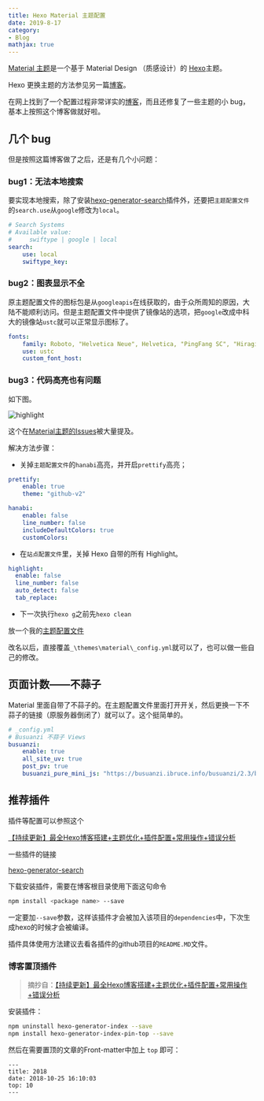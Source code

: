 ```yaml
---
title: Hexo Material 主题配置
date: 2019-8-17
category:
- Blog
mathjax: true
---
```


[Material 主题](https://github.com/viosey/hexo-theme-material/)是一个基于 Material Design （质感设计）的 [Hexo](https://hexo.io/)主题。  

Hexo 更换主题的方法参见另一篇[博客](../hexo-building-blog)。

在网上找到了一个配置过程非常详实的[博客](https://zhouxiaoyu1994.github.io/2017/04/27/Hexo%E6%B7%B1%E5%9D%91%E4%B9%8B%E6%97%85%EF%BC%885%EF%BC%89%E2%80%94%20Materia%E4%B8%BB%E9%A2%98%E4%BC%98%E5%8C%96/)，而且还修复了一些主题的小 bug，基本上按照这个博客做就好啦。

## 几个 bug

但是按照这篇博客做了之后，还是有几个小问题：

### bug1：无法本地搜索

要实现本地搜索，除了安装[hexo-generator-search][1]插件外，还要把`主题配置文件`的`search.use`从`google`修改为`local`。

```yml
# Search Systems
# Available value:
#     swiftype | google | local
search:
    use: local
    swiftype_key:
```

### bug2：图表显示不全

原主题配置文件的图标包是从`googleapis`在线获取的，由于众所周知的原因，大陆不能顺利访问。但是主题配置文件中提供了镜像站的选项，把`google`改成中科大的镜像站`ustc`就可以正常显示图标了。

```yml
fonts:
    family: Roboto, "Helvetica Neue", Helvetica, "PingFang SC", "Hiragino Sans GB", "Microsoft YaHei", "微软雅黑", Arial, sans-serif
    use: ustc
    custom_font_host:
```

### bug3：代码高亮也有问题

如下图。

![highlight](https://user-images.githubusercontent.com/15999179/34318128-78f404fe-e7fa-11e7-8d66-3d72bf7f6b88.png)

这个在[Material主题的Issues](https://github.com/viosey/hexo-theme-material/issues/601)被大量提及。

解决方法步骤：

- 关掉`主题配置文件`的`hanabi`高亮，并开启`prettify`高亮；

```yml
prettify:
    enable: true
    theme: "github-v2"

hanabi:
    enable: false
    line_number: false
    includeDefaultColors: true
    customColors:
```

- 在`站点配置文件`里，关掉 Hexo 自带的所有 Highlight。

```yml
highlight:
  enable: false
  line_number: false
  auto_detect: false
  tab_replace:
```

- 下一次执行`hexo g`之前先`hexo clean`

放一个我的[主题配置文件](config.yml)

改名以后，直接覆盖`_\themes\material\_config.yml`就可以了，也可以做一些自己的修改。

## 页面计数——不蒜子

Material 里面自带了不蒜子的。在主题配置文件里面打开开关，然后更换一下不蒜子的链接（原服务器倒闭了）就可以了。这个挺简单的。

```yml
# _config.yml
# Busuanzi 不蒜子 Views
busuanzi:
    enable: true
    all_site_uv: true
    post_pv: true
    busuanzi_pure_mini_js: "https://busuanzi.ibruce.info/busuanzi/2.3/busuanzi.pure.mini.js"
```

## 推荐插件

插件等配置可以参照这个

[【持续更新】最全Hexo博客搭建+主题优化+插件配置+常用操作+错误分析](https://juejin.im/post/5bebfe51e51d45332a456de0#heading-29)

一些插件的链接  

[hexo-generator-search][1]  


[1]: https://github.com/PaicHyperionDev/hexo-generator-search

下载安装插件，需要在博客根目录使用下面这句命令

```bash
npm install <package name> --save
```

一定要加`--save`参数，这样该插件才会被加入该项目的`dependencies`中，下次生成hexo的时候才会被编译。

插件具体使用方法建议去看各插件的github项目的`README.MD`文件。

### 博客置顶插件

> 摘抄自：[【持续更新】最全Hexo博客搭建+主题优化+插件配置+常用操作+错误分析](https://juejin.im/post/5bebfe51e51d45332a456de0#heading-29#heading-21)

安装插件：

```bash
npm uninstall hexo-generator-index --save
npm install hexo-generator-index-pin-top --save
```

然后在需要置顶的文章的Front-matter中加上 `top` 即可：

```
---
title: 2018
date: 2018-10-25 16:10:03
top: 10
---
```